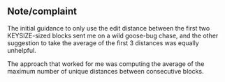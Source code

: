## Note/complaint
The initial guidance to only use the edit distance between the first two KEYSIZE-sized blocks sent me on a wild goose-bug chase, and the other suggestion to take the average of the first 3 distances was equally unhelpful.  

The approach that worked for me was computing the average of the maximum number of unique distances between consecutive blocks.
